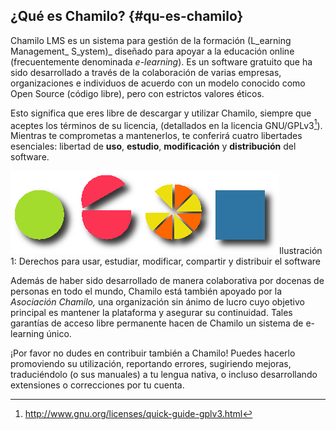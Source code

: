## ¿Qué es Chamilo? {#qu-es-chamilo}

Chamilo LMS es un sistema para gestión de la formación (L_earning Management_ S_ystem)_ diseñado para apoyar a la educación online (frecuentemente denominada _e-learning_). Es un software gratuito que ha sido desarrollado a través de la colaboración de varias empresas, organizaciones e individuos de acuerdo con un modelo conocido como Open Source (código libre), pero con estrictos valores éticos.

Esto significa que eres libre de descargar y utilizar Chamilo, siempre que aceptes los términos de su licencia, (detallados en la licencia GNU/GPLv3[^1]). Mientras te comprometas a mantenerlos, te conferirá cuatro libertades esenciales: libertad de **uso**, **estudio**, **modificación** y **distribución** del software.

![](../assets/images268.png)Ilustración 1: Derechos para usar, estudiar, modificar, compartir y distribuir el software

Además de haber sido desarrollado de manera colaborativa por docenas de personas en todo el mundo, Chamilo está también apoyado por la _Asociación Chamilo,_ una organización sin ánimo de lucro cuyo objetivo principal es mantener la plataforma y asegurar su continuidad. Tales garantías de acceso libre permanente hacen de Chamilo un sistema de e-learning único.

¡Por favor no dudes en contribuir también a Chamilo! Puedes hacerlo promoviendo su utilización, reportando errores, sugiriendo mejoras, traduciéndolo (o sus manuales) a tu lengua nativa, o incluso desarrollando extensiones o correcciones por tu cuenta.

[^1]: http://www.gnu.org/licenses/quick-guide-gplv3.html